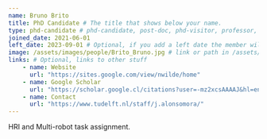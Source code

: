 ```yaml
---
name: Bruno Brito
title: PhD Candidate # The title that shows below your name.
type: phd-candidate # phd-candidate, post-doc, phd-visitor, professor, engineer
joined_date: 2021-06-01
left_date: 2023-09-01 # Optional, if you add a left date the member will be moved to the past members section
image: /assets/images/people/Brito_Bruno.jpg # link or path in /assets/...
links: # Optional, links to other stuff
    - name: Website
      url: "https://sites.google.com/view/nwilde/home"
    - name: Google Scholar
      url: "https://scholar.google.cl/citations?user=-mz2xcsAAAAJ&hl=en"
    - name: Contact
      url: "https://www.tudelft.nl/staff/j.alonsomora/"
---
```


<!-- Here add your interests or small paragraph. Keep it brief. Also for past members, put here e.g Now at..., [supervised by...] -->
HRI and Multi-robot task assignment.